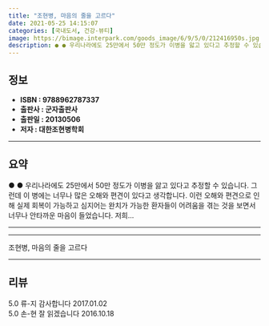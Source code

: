 ```yaml
---
title: "조현병, 마음의 줄을 고르다"
date: 2021-05-25 14:15:07
categories: [국내도서, 건강-뷰티]
image: https://bimage.interpark.com/goods_image/6/9/5/0/212416950s.jpg
description: ● ● 우리나라에도 25만에서 50만 정도가 이병을 앓고 있다고 추정할 수 있습니다. 그런데 이 병에는 너무나 많은 오해와 편견이 있다고 생각합니다. 이런 오해와 편견으로 인해 실제 회복이 가능하고 심지어는 완치가 가능한 환자들이 어려움을 겪는 것을 보면서 너무나 안타까운 마음이 들
---
```


## **정보**

- **ISBN : 9788962787337**
- **출판사 : 군자출판사**
- **출판일 : 20130506**
- **저자 : 대한조현병학회**

------



## **요약**

●  ●  우리나라에도 25만에서 50만 정도가 이병을 앓고 있다고 추정할 수 있습니다. 그런데 이 병에는 너무나 많은 오해와 편견이 있다고 생각합니다. 이런 오해와 편견으로 인해 실제 회복이 가능하고 심지어는 완치가 가능한 환자들이 어려움을 겪는 것을 보면서 너무나 안타까운 마음이 들었습니다. 저희... 

------



------


조현병, 마음의 줄을 고르다 

------


## **리뷰** 

5.0 류-지 감사합니다 2017.01.02 <br/>5.0 손-현 잘 읽겠습니다 2016.10.18 <br/>